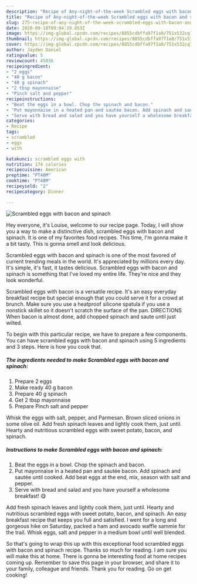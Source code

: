 ```yaml
---
description: "Recipe of Any-night-of-the-week Scrambled eggs with bacon and spinach"
title: "Recipe of Any-night-of-the-week Scrambled eggs with bacon and spinach"
slug: 275-recipe-of-any-night-of-the-week-scrambled-eggs-with-bacon-and-spinach
date: 2020-09-10T09:04:19.853Z
image: https://img-global.cpcdn.com/recipes/8855cdbffa97f1a0/751x532cq70/scrambled-eggs-with-bacon-and-spinach-recipe-main-photo.jpg
thumbnail: https://img-global.cpcdn.com/recipes/8855cdbffa97f1a0/751x532cq70/scrambled-eggs-with-bacon-and-spinach-recipe-main-photo.jpg
cover: https://img-global.cpcdn.com/recipes/8855cdbffa97f1a0/751x532cq70/scrambled-eggs-with-bacon-and-spinach-recipe-main-photo.jpg
author: Jayden Daniel
ratingvalue: 5
reviewcount: 45036
recipeingredient:
- "2 eggs"
- "40 g bacon"
- "40 g spinach"
- "2 tbsp mayonnaise"
- "Pinch salt and pepper"
recipeinstructions:
- "Beat the eggs in a bowl. Chop the spinach and bacon."
- "Put mayonnaise in a heated pan and sautée bacon. Add spinach and sautée until cooked. Add beat eggs at the end, mix, season with salt and pepper."
- "Serve with bread and salad and you have yourself a wholesome breakfast! 😋"
categories:
- Recipe
tags:
- scrambled
- eggs
- with

katakunci: scrambled eggs with 
nutrition: 174 calories
recipecuisine: American
preptime: "PT40M"
cooktime: "PT48M"
recipeyield: "2"
recipecategory: Dinner

---
```



![Scrambled eggs with bacon and spinach](https://img-global.cpcdn.com/recipes/8855cdbffa97f1a0/751x532cq70/scrambled-eggs-with-bacon-and-spinach-recipe-main-photo.jpg)

Hey everyone, it's Louise, welcome to our recipe page. Today, I will show you a way to make a distinctive dish, scrambled eggs with bacon and spinach. It is one of my favorites food recipes. This time, I'm gonna make it a bit tasty. This is gonna smell and look delicious.

Scrambled eggs with bacon and spinach is one of the most favored of current trending meals in the world. It's appreciated by millions every day. It's simple, it's fast, it tastes delicious. Scrambled eggs with bacon and spinach is something that I've loved my entire life. They're nice and they look wonderful.

Scrambled eggs with bacon is a versatile recipe. It&#39;s an easy everyday breakfast recipe but special enough that you could serve it for a crowd at brunch. Make sure you use a heatproof silicone spatula if you use a nonstick skillet so it doesn&#39;t scratch the surface of the pan. DIRECTIONS When bacon is almost done, add chopped spinach and saute until just wilted.


To begin with this particular recipe, we have to prepare a few components. You can have scrambled eggs with bacon and spinach using 5 ingredients and 3 steps. Here is how you cook that.

<!--inarticleads1-->

##### The ingredients needed to make Scrambled eggs with bacon and spinach:

1. Prepare 2 eggs
1. Make ready 40 g bacon
1. Prepare 40 g spinach
1. Get 2 tbsp mayonnaise
1. Prepare Pinch salt and pepper


Whisk the eggs with salt, pepper, and Parmesan. Brown sliced onions in some olive oil. Add fresh spinach leaves and lightly cook them, just until. Hearty and nutritious scrambled eggs with sweet potato, bacon, and spinach. 

<!--inarticleads2-->

##### Instructions to make Scrambled eggs with bacon and spinach:

1. Beat the eggs in a bowl. Chop the spinach and bacon.
1. Put mayonnaise in a heated pan and sautée bacon. Add spinach and sautée until cooked. Add beat eggs at the end, mix, season with salt and pepper.
1. Serve with bread and salad and you have yourself a wholesome breakfast! 😋


Add fresh spinach leaves and lightly cook them, just until. Hearty and nutritious scrambled eggs with sweet potato, bacon, and spinach. An easy breakfast recipe that keeps you full and satisfied. I went for a long and gorgeous hike on Saturday, packed a ham and avocado waffle sammie for the trail. Whisk eggs, salt and pepper in a medium bowl until well blended. 

So that's going to wrap this up with this exceptional food scrambled eggs with bacon and spinach recipe. Thanks so much for reading. I am sure you will make this at home. There is gonna be interesting food at home recipes coming up. Remember to save this page in your browser, and share it to your family, colleague and friends. Thank you for reading. Go on get cooking!
